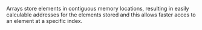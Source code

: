 Arrays store elements in contiguous memory locations, resulting in easily
calculable addresses for the elements stored and this allows faster acces to an
element at a specific index.

